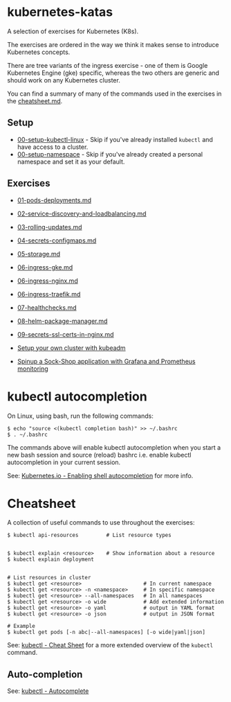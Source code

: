 # kubernetes-katas

A selection of exercises for Kubernetes (K8s).

The exercises are ordered in the way we think it makes sense to introduce
Kubernetes concepts.


There are tree variants of the ingress exercise - one of
them is Google Kubernetes Engine (gke) specific, whereas the two others are
generic and should work on any Kubernetes cluster.

You can find a summary of many of the commands used in the exercises in the
[cheatsheet.md](cheatsheet.md).

## Setup

* [00-setup-kubectl-linux](00-setup-kubectl-linux.md) -
    Skip if you've already installed `kubectl` and have access to a cluster.
* [00-setup-namespace](00-setup-namespace.md) -
    Skip if you've already created a personal namespace and set it as your default.

## Exercises

* [01-pods-deployments.md](01-pods-deployments.md)
* [02-service-discovery-and-loadbalancing.md](02-service-discovery-and-loadbalancing.md)
* [03-rolling-updates.md](03-rolling-updates.md)
* [04-secrets-configmaps.md](04-secrets-configmaps.md)
* [05-storage.md](05-storage.md)
* [06-ingress-gke.md](06-ingress-gke.md)
* [06-ingress-nginx.md](06-ingress-nginx.md)
* [06-ingress-traefik.md](06-ingress-traefik.md)
* [07-healthchecks.md](07-healthchecks.md)
* [08-helm-package-manager.md](08-helm-package-manager.md)
* [09-secrets-ssl-certs-in-nginx.md](09-secrets-ssl-certs-in-nginx.md)

* [Setup your own cluster with kubeadm](beyond-this-course-setting-up-your-own.md)
* [Spinup a Sock-Shop application with Grafana and Prometheus monitoring](sock-shop/README.md)

# kubectl autocompletion

On Linux, using bash, run the following commands:

```shell
$ echo "source <(kubectl completion bash)" >> ~/.bashrc
$ . ~/.bashrc
```

The commands above will enable kubectl autocompletion when you start a new bash
    session and source (reload) bashrc i.e. enable kubectl autocompletion in
    your current session.

See:
[Kubernetes.io - Enabling shell autocompletion](https://kubernetes.io/docs/tasks/tools/install-kubectl/#enabling-shell-autocompletion)
for more info.

# Cheatsheet

A collection of useful commands to use throughout the exercises:

```shell
$ kubectl api-resources         # List resource types


$ kubectl explain <resource>    # Show information about a resource
$ kubectl explain deployment


# List resources in cluster
$ kubectl get <resource>                    # In current namespace
$ kubectl get <resource> -n <namespace>     # In specific namespace
$ kubectl get <resource> --all-namespaces   # In all namespaces
$ kubectl get <resource> -o wide            # Add extended information
$ kubectl get <resource> -o yaml            # output in YAML format
$ kubectl get <resource> -o json            # output in JSON format

# Example
$ kubectl get pods [-n abc|--all-namespaces] [-o wide|yaml|json]

```

See: [kubectl - Cheat Sheet](https://kubernetes.io/docs/reference/kubectl/cheatsheet/)
for a more extended overview of the `kubectl` command.

## Auto-completion

See: [kubectl - Autocomplete][kctl-ac]

[kctl-ac]: https://kubernetes.io/docs/reference/kubectl/cheatsheet/#kubectl-autocomplete
